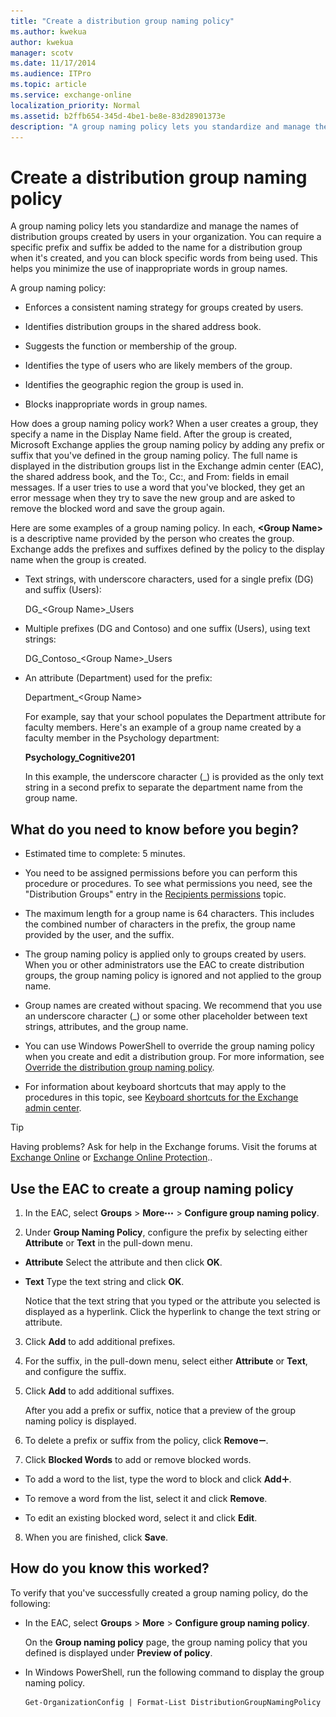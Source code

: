 ```yaml
---
title: "Create a distribution group naming policy"
ms.author: kwekua
author: kwekua
manager: scotv
ms.date: 11/17/2014
ms.audience: ITPro
ms.topic: article
ms.service: exchange-online
localization_priority: Normal
ms.assetid: b2ffb654-345d-4be1-be8e-83d28901373e
description: "A group naming policy lets you standardize and manage the names of distribution groups created by users in your organization. You can require a specific prefix and suffix be added to the name for a distribution group when it's created, and you can block specific words from being used. This helps you minimize the use of inappropriate words in group names."
---
```


# Create a distribution group naming policy

A group naming policy lets you standardize and manage the names of distribution groups created by users in your organization. You can require a specific prefix and suffix be added to the name for a distribution group when it's created, and you can block specific words from being used. This helps you minimize the use of inappropriate words in group names. 
  
A group naming policy:
  
- Enforces a consistent naming strategy for groups created by users.
    
- Identifies distribution groups in the shared address book.
    
- Suggests the function or membership of the group.
    
- Identifies the type of users who are likely members of the group.
    
- Identifies the geographic region the group is used in.
    
- Blocks inappropriate words in group names.
    
How does a group naming policy work? When a user creates a group, they specify a name in the Display Name field. After the group is created, Microsoft Exchange applies the group naming policy by adding any prefix or suffix that you've defined in the group naming policy. The full name is displayed in the distribution groups list in the Exchange admin center (EAC), the shared address book, and the To:, Cc:, and From: fields in email messages. If a user tries to use a word that you've blocked, they get an error message when they try to save the new group and are asked to remove the blocked word and save the group again.
  
Here are some examples of a group naming policy. In each, **\<Group Name\>** is a descriptive name provided by the person who creates the group. Exchange adds the prefixes and suffixes defined by the policy to the display name when the group is created. 
  
- Text strings, with underscore characters, used for a single prefix (DG) and suffix (Users):
    
    DG_\<Group Name\>_Users
    
- Multiple prefixes (DG and Contoso) and one suffix (Users), using text strings:
    
    DG_Contoso_\<Group Name\>_Users
    
- An attribute (Department) used for the prefix:
    
    Department_\<Group Name\>
    
    For example, say that your school populates the Department attribute for faculty members. Here's an example of a group name created by a faculty member in the Psychology department:
    
    **Psychology_Cognitive201**
    
    In this example, the underscore character (_) is provided as the only text string in a second prefix to separate the department name from the group name.
    
## What do you need to know before you begin?

- Estimated time to complete: 5 minutes.
    
- You need to be assigned permissions before you can perform this procedure or procedures. To see what permissions you need, see the "Distribution Groups" entry in the [Recipients permissions](https://technet.microsoft.com/library/5b690bcb-c6df-4511-90e1-08ca91f43b37.aspx) topic. 
    
- The maximum length for a group name is 64 characters. This includes the combined number of characters in the prefix, the group name provided by the user, and the suffix.
    
- The group naming policy is applied only to groups created by users. When you or other administrators use the EAC to create distribution groups, the group naming policy is ignored and not applied to the group name.
    
- Group names are created without spacing. We recommend that you use an underscore character (_) or some other placeholder between text strings, attributes, and the group name. 
    
- You can use Windows PowerShell to override the group naming policy when you create and edit a distribution group. For more information, see [Override the distribution group naming policy](override-group-naming-policy.md).
    
- For information about keyboard shortcuts that may apply to the procedures in this topic, see [Keyboard shortcuts for the Exchange admin center](../../accessibility/keyboard-shortcuts-in-admin-center.md).
    
> [!TIP]
> Having problems? Ask for help in the Exchange forums. Visit the forums at [Exchange Online](https://go.microsoft.com/fwlink/p/?linkId=267542) or [Exchange Online Protection](https://go.microsoft.com/fwlink/p/?linkId=285351).. 
  
## Use the EAC to create a group naming policy

1. In the EAC, select **Groups** \> **More**![More Options Icon](../../media/ITPro_EAC_MoreOptionsIcon.gif) \> **Configure group naming policy**.
    
2. Under **Group Naming Policy**, configure the prefix by selecting either **Attribute** or **Text** in the pull-down menu. 
    
  - **Attribute** Select the attribute and then click **OK**.
    
  - **Text** Type the text string and click **OK**. 
    
    Notice that the text string that you typed or the attribute you selected is displayed as a hyperlink. Click the hyperlink to change the text string or attribute.
    
3. Click **Add** to add additional prefixes. 
    
4. For the suffix, in the pull-down menu, select either **Attribute** or **Text**, and configure the suffix.
    
5. Click **Add** to add additional suffixes. 
    
    After you add a prefix or suffix, notice that a preview of the group naming policy is displayed.
    
6. To delete a prefix or suffix from the policy, click **Remove**![Remove icon](../../media/ITPro_EAC_RemoveIcon.gif).
    
7. Click **Blocked Words** to add or remove blocked words. 
    
  - To add a word to the list, type the word to block and click **Add**![Add Icon](../../media/ITPro_EAC_AddIcon.gif).
    
  - To remove a word from the list, select it and click **Remove**.
    
  - To edit an existing blocked word, select it and click **Edit**.
    
8. When you are finished, click **Save**.
    
## How do you know this worked?

To verify that you've successfully created a group naming policy, do the following:
  
- In the EAC, select **Groups** \> **More** \> **Configure group naming policy**.
    
    On the **Group naming policy** page, the group naming policy that you defined is displayed under **Preview of policy**.
    
- In Windows PowerShell, run the following command to display the group naming policy.
    
  ```
  Get-OrganizationConfig | Format-List DistributionGroupNamingPolicy
  ```


